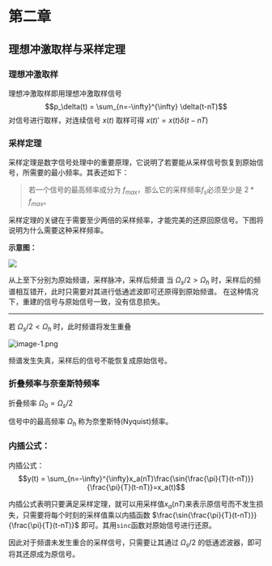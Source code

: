 # 第二章

## 理想冲激取样与采样定理

### 理想冲激取样

理想冲激取样即用理想冲激取样信号 
$$p_\delta(t) = \sum_{n=-\infty}^{\infty} \delta(t-nT)$$ 
对信号进行取样，对连续信号 $x(t)$ 取样可得 $x(t)' = x(t)\delta(t-nT)$

### 采样定理


采样定理是数字信号处理中的重要原理，它说明了若要能从采样信号恢复到原始信号，所需要的最小频率。其表述如下：

> 若一个信号的最高频率成分为 $f_{max}$，那么它的采样频率$f_s$必须至少是 $2 * f_{max}$。

采样定理的关键在于需要至少两倍的采样频率，才能完美的还原回原信号。下图将说明为什么需要这种采样频率。

**示意图：**

![](https://image.kanosaikou.cn/i/2023/09/03/64f46f5d14f01.png)

从上至下分别为原始频谱，采样脉冲，采样后频谱
当 $\Omega_s/2>\Omega_h$ 时，采样后的频谱相互错开，此时只需要对其进行低通滤波即可还原得到原始频谱。
在这种情况下，重建的信号与原始信号一致，没有信息损失。

--------------------------
若 $\Omega_s/2<\Omega_h$ 时，此时频谱将发生重叠

![image-1.png](https://image.kanosaikou.cn/i/2023/09/03/64f46f5da5bb2.png)

频谱发生失真，采样后的信号不能恢复成原始信号。

### 折叠频率与奈奎斯特频率

折叠频率 $\Omega_0 = \Omega_s/2$ 

信号中的最高频率 $\Omega_h$ 称为奈奎斯特(Nyquist)频率。


### 内插公式：

内插公式： 
$$y(t) = \sum_{n=-\infty}^{\infty}x_a(nT)\frac{\sin{\frac{\pi}{T}(t-nT)}}{\frac{\pi}{T}(t-nT)}=x_a(t)$$

内插公式表明只要满足采样定理，就可以用采样值$x_a(nT)$来表示原信号而不发生损失，只需要将每个时刻的采样值乘以内插函数 $\frac{\sin{\frac{\pi}{T}(t-nT)}}{\frac{\pi}{T}(t-nT)}$ 即可。其用`sinc`函数对原始信号进行还原。

因此对于频谱未发生重合的采样信号，只需要让其通过 $\Omega_s/2$ 的低通滤波器，即可将其还原成为原信号。

